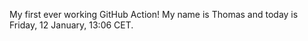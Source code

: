 My first ever working GitHub Action!
My name is Thomas and today is Friday, 12 January, 13:06 CET. 
